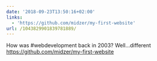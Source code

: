 ```yaml
---
date: '2018-09-23T13:50:16+02:00'
links:
  - 'https://github.com/midzer/my-first-website'
url: /1043829901839781889/
---
```

How was #webdevelopment back in 2003? Well...different https://github.com/midzer/my-first-website
